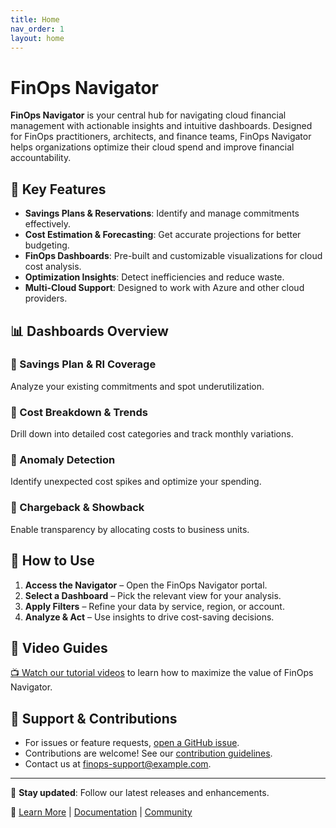 ```yaml
---
title: Home
nav_order: 1
layout: home
---
```


# FinOps Navigator

**FinOps Navigator** is your central hub for navigating cloud financial management with actionable insights and intuitive dashboards. Designed for FinOps practitioners, architects, and finance teams, FinOps Navigator helps organizations optimize their cloud spend and improve financial accountability.

## 🚀 Key Features

- **Savings Plans & Reservations**: Identify and manage commitments effectively.
- **Cost Estimation & Forecasting**: Get accurate projections for better budgeting.
- **FinOps Dashboards**: Pre-built and customizable visualizations for cloud cost analysis.
- **Optimization Insights**: Detect inefficiencies and reduce waste.
- **Multi-Cloud Support**: Designed to work with Azure and other cloud providers.

## 📊 Dashboards Overview

### 🔹 Savings Plan & RI Coverage
Analyze your existing commitments and spot underutilization.

### 🔹 Cost Breakdown & Trends
Drill down into detailed cost categories and track monthly variations.

### 🔹 Anomaly Detection
Identify unexpected cost spikes and optimize your spending.

### 🔹 Chargeback & Showback
Enable transparency by allocating costs to business units.

## 📖 How to Use

1. **Access the Navigator** – Open the FinOps Navigator portal.
2. **Select a Dashboard** – Pick the relevant view for your analysis.
3. **Apply Filters** – Refine your data by service, region, or account.
4. **Analyze & Act** – Use insights to drive cost-saving decisions.

## 🎥 Video Guides
[📺 Watch our tutorial videos](#) to learn how to maximize the value of FinOps Navigator.

## 🔧 Support & Contributions

- For issues or feature requests, [open a GitHub issue](#).
- Contributions are welcome! See our [contribution guidelines](#).
- Contact us at [finops-support@example.com](mailto:finops-support@example.com).

---

📢 **Stay updated**: Follow our latest releases and enhancements.

🔗 [Learn More](#) | [Documentation](#) | [Community](#)
